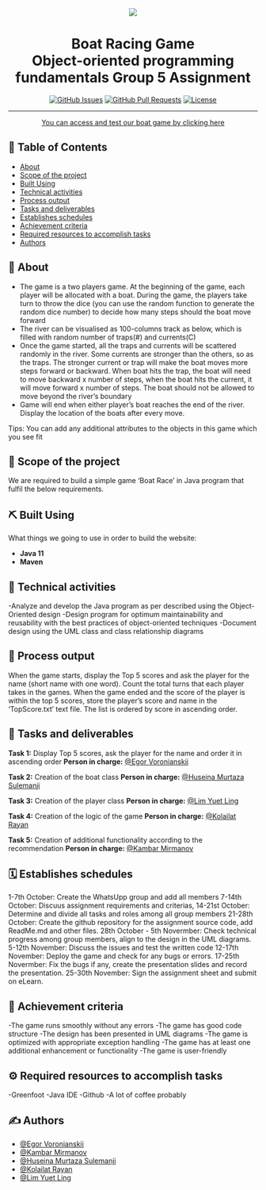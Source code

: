 <div align="center">
  <img src="https://external-content.duckduckgo.com/iu/?u=https%3A%2F%2Fwww.iotgadgets.com%2Fwp-content%2Fuploads%2F2017%2F10%2FGame-Speed-Boat-Racing-3D-4.jpg&f=1&nofb=1">
</div>

<h1 align="center">Boat Racing Game <br> Object-oriented programming fundamentals Group 5 Assignment</h1>

<div align="center">

[![GitHub Issues](https://img.shields.io/github/issues/vrnsky/android-hacker-tab.svg)](https://github.com/kamasaky/PRG-1203/issues)
[![GitHub Pull Requests](https://img.shields.io/github/issues-pr/vrnsky/android-hacker-tab.svg)](https://github.com/kamasaky/PRG-1203/pulls)
[![License](https://img.shields.io/badge/license-MIT-blue.svg)](/LICENSE)

</div>

---

<p align="center"> <a href="https://battleship-game.org/en/">You can access and test our boat game by clicking here</a>
    <br> 
</p>

## 📝 Table of Contents

- [About](#about)
- [Scope of the project](#scope)
- [Built Using](#built_using)
- [Technical activities](#technical_activities)
- [Process output](#output)
- [Tasks and deliverables](#tasks_and_deliverables)
- [Establishes schedules](#schedules)
- [Achievement criteria](#criteria)
- [Required resources to accomplish tasks](#resources)
- [Authors](#authors)


## 🧐 About <a name = "about"></a>

* The game is a two players game. At the beginning of the game, each player will be allocated
with a boat. During the game, the players take turn to throw the dice (you can use the
random function to generate the random dice number) to decide how many steps should
the boat move forward
* The river can be visualised as 100-columns track as below, which is filled with random
  number of traps(#) and currents(C)
* Once the game started, all the traps and currents will be scattered randomly in the river.
  Some currents are stronger than the others, so as the traps. The stronger current or trap
  will make the boat moves more steps forward or backward. When boat hits the trap, the
  boat will need to move backward x number of steps, when the boat hits the current, it will
  move forward x number of steps. The boat should not be allowed to move beyond the
  river’s boundary
* Game will end when either player’s boat reaches the end of the river. Display the location of
  the boats after every move.


Tips: You can add any additional attributes to the objects in this game which you see fit

## 🏁 Scope of the project <a name = "scope"></a>

We are required to build a simple game ‘Boat Race’ in Java program that fulfil the below
requirements.

## ⛏️ Built Using <a name = "built_using"></a>

What things we going to use in order to build the website:

- <b>Java 11</b>
- <b>Maven</b>


## 🔧 Technical activities <a name = "technical_activities"></a>
-Analyze and develop the Java program as per described using the Object-Oriented
design
-Design program for optimum maintainability and reusability with the best
practices of object-oriented techniques
-Document design using the UML class and class relationship diagrams


## 🧭 Process output <a name="output"></a>

When the game starts, display the Top 5 scores and ask the player for the name (short name with
one word). Count the total turns that each player takes in the games. When the game
ended and the score of the player is within the top 5 scores, store the player’s score and name in the
‘TopScore.txt’ text file. The list is ordered by score in ascending order.

## 📜 Tasks and deliverables <a name="tasks_and_deliverables"></a>

<b>Task 1:</b> Display Top 5 scores, ask the player for the name and order it in ascending order
<b>Person in charge:</b> [@Egor Voronianskii](https://github.com/vrnsky)

<b>Task 2:</b> Creation of the boat class
<b>Person in charge:</b> [@Huseina Murtaza Sulemanji](https://github.com/Huseina02)

<b>Task 3:</b> Creation of the player class
<b>Person in charge:</b> [@Lim Yuet Ling](https://github.com/Louise-Lim)

<b>Task 4:</b> Creation of the logic of the game
<b>Person in charge:</b> [@Kolailat Rayan](https://github.com/justrray)

<b>Task 5:</b> Creation of additional functionality according to the recommendation
<b>Person in charge:</b> [@Kambar Mirmanov](https://github.com/kamasaky)


## 🗓️ Establishes schedules <a name="schedules"></a>

1-7th October: Create the WhatsUpp group and add all members 
7-14th October: Discuus assignment requirements and criterias, 
14-21st October: Determine and divide all tasks and roles among all group members
21-28th October: Create the github repository for the assignment source code, add ReadMe.md and other files.
28th October - 5th Novermber: Check technical progress among group members, align to the design in the UML diagrams.
5-12th November: Discuss the issues and test the written code
12-17th November: Deploy the game and check for any bugs or errors.
17-25th Novermber:  Fix the bugs if any, create the presentation slides and record the presentation.
25-30th November: Sign the assignment sheet and submit on eLearn.

## 📌 Achievement criteria <a name="criteria"></a>
-The game runs smoothly without any errors
-The game has good code structure
-The design has been presented in UML diagrams
-The game is optimized  with appropriate exception handling
-The game has at least one additional enhancement or functionality
-The game is user-friendly

## ⚙️ Required resources to accomplish tasks <a name="resources"></a>
-Greenfoot
-Java IDE
-Github
-A lot of coffee probably

## ✍️ Authors <a name = "authors"></a>

- [@Egor Voronianskii](https://github.com/vrnsky)
- [@Kambar Mirmanov](https://github.com/kamasaky)
- [@Huseina Murtaza Sulemanji](https://github.com/Huseina02)
- [@Kolailat Rayan](https://github.com/justrray)
- [@Lim Yuet Ling](https://github.com/Louise-Lim)
